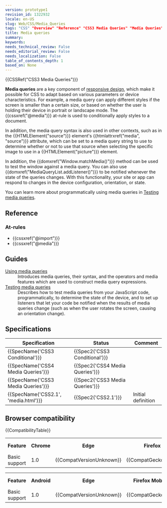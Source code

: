 ```yaml
---
version: prototype1
revision_id: 1322932
locale: en-US
slug: Web/CSS/Media_Queries
tags: "CSS" "Overview" "Reference" "CSS3 Media Queries" "Media Queries" "Responsive Design"
title: Media queries
summary: 
keywords: 
needs_technical_review: False
needs_editorial_review: False
needs_localization: False
table_of_contents_depth: 1
based_on: None
---
```

<div>{{CSSRef("CSS3 Media Queries")}}</div>

<p><strong>Media queries</strong> are a key component of <a href="/en-US/docs/Web/Apps/Progressive/Responsive">responsive design</a>, which make it possible for CSS to adapt based on various parameters or device characteristics. For example, a media query can apply different styles if the screen is smaller than a certain size, or based on whether the user is holding their device in portrait or landscape mode. The {{cssxref("@media")}} at-rule is used to conditionally apply styles to a document.</p>

<p>In addition, the media query syntax is also used in other contexts, such as in the {{HTMLElement("source")}} element's {{htmlattrxref("media", "source")}} attribute, which can be set to a media query string to use to determine whether or not to use that source when selecting the specific image to use in a {{HTMLElement("picture")}} element.</p>

<p>In addition, the {{domxref("Window.matchMedia()")}} method can be used to test the window against a media query. You can also use {{domxref("MediaQueryList.addListener()")}} to be notified whenever the state of the queries changes. With this functionality, your site or app can respond to changes in the device configuration, orientation, or state.</p>

<p>You can learn more about programmatically using media queries in <a href="/en-US/docs/Web/CSS/Media_Queries/Testing_media_queries">Testing media queries</a>.</p>

<h2 id="Reference">Reference</h2>

<h3 id="At-rules">At-rules</h3>

<div class="index">
<ul>
 <li>{{cssxref("@import")}}</li>
 <li>{{cssxref("@media")}}</li>
</ul>
</div>

<h2 id="Guides">Guides</h2>

<dl>
 <dt><a href="/en-US/docs/Web/CSS/Media_Queries/Using_media_queries">Using media queries</a></dt>
 <dd>Introduces media queries, their syntax, and the operators and media features which are used to construct media query expressions.</dd>
 <dt><a href="/en-US/docs/Web/CSS/Media_Queries/Testing_media_queries">Testing media queries</a></dt>
 <dd>Describes how to test media queries from your JavaScript code, programmatically, to determine the state of the device, and to set up listeners that let your code be notified when the results of media queries change (such as when the user rotates the screen, causing an orientation change).</dd>
</dl>

<h2 id="Specifications">Specifications</h2>

<table class="standard-table">
 <thead>
  <tr>
   <th scope="col">Specification</th>
   <th scope="col">Status</th>
   <th scope="col">Comment</th>
  </tr>
 </thead>
 <tbody>
  <tr>
   <td>{{SpecName('CSS3 Conditional')}}</td>
   <td>{{Spec2('CSS3 Conditional')}}</td>
   <td>&nbsp;</td>
  </tr>
  <tr>
   <td>{{SpecName('CSS4 Media Queries')}}</td>
   <td>{{Spec2('CSS4 Media Queries')}}</td>
   <td>&nbsp;</td>
  </tr>
  <tr>
   <td>{{SpecName('CSS3 Media Queries')}}</td>
   <td>{{Spec2('CSS3 Media Queries')}}</td>
   <td>&nbsp;</td>
  </tr>
  <tr>
   <td>{{SpecName('CSS2.1', 'media.html')}}</td>
   <td>{{Spec2('CSS2.1')}}</td>
   <td>Initial definition</td>
  </tr>
 </tbody>
</table>

<h2 id="Browser_compatibility">Browser compatibility</h2>

<p>{{CompatibilityTable}}</p>

<div id="compat-desktop">
<table class="compat-table">
 <tbody>
  <tr>
   <th>Feature</th>
   <th>Chrome</th>
   <th>Edge</th>
   <th>Firefox (Gecko)</th>
   <th>Internet Explorer</th>
   <th>Opera</th>
   <th>Safari</th>
  </tr>
  <tr>
   <td>Basic support</td>
   <td>1.0</td>
   <td>{{CompatVersionUnknown}}</td>
   <td>{{CompatGeckoDesktop(1.7)}}</td>
   <td>9.0</td>
   <td>9.2</td>
   <td>1.3</td>
  </tr>
 </tbody>
</table>
</div>

<div id="compat-mobile">
<table class="compat-table">
 <tbody>
  <tr>
   <th>Feature</th>
   <th>Android</th>
   <th>Edge</th>
   <th>Firefox Mobile (Gecko)</th>
   <th>IE Mobile</th>
   <th>Opera Mobile</th>
   <th>Safari Mobile</th>
  </tr>
  <tr>
   <td>Basic support</td>
   <td>1.0</td>
   <td>{{CompatVersionUnknown}}</td>
   <td>{{CompatGeckoMobile(1.7)}}</td>
   <td>9.0</td>
   <td>9.0</td>
   <td>3.1</td>
  </tr>
 </tbody>
</table>
</div>

